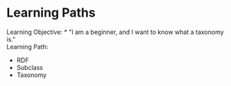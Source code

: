 # Learning Paths

Learning Objective: * "I am a beginner, and I want to know what a taxonomy is." \
Learning Path:

* RDF
* Subclass
* Taxonomy
